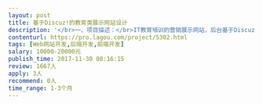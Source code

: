 ```yaml
---                
layout: post       
title: 基于Discuz!的教育类展示网站设计           
description: '</br>一、项目描述：</br>IT教育培训的营销展示网站，后台基于Discuz!，前台所有页面需要使用H5+CSS3打造能够自适应的首页（自适应PC+Pad+Phone，以及不同主流分辨率）。后台可以控制绝大多数的主要功能（部分高度独立且不常修改的板块可以接受直接修改网页源码）。要求网站具备很好的做SEO优化的基础，利于推广营销以及搜索引擎爬虫的抓取。要求具有营销及消费心理学基础的设计团队参与设计页面，有能力在必要的时间及节点提出简单的相关建议。</br></br>二、主要功能点：</br>正在运营的网站：www.15pb.com.cn</br>【首页】：庄重、酷炫、主题突出，必须具备“开班时间”、“就业快报”、“学员反馈”这三个模块，其他可自由发挥；</br>【机构介绍】：请参考现有网站的机构介绍（参考模块及部分设计）</br>【教育产品】：需要以较好的创意体现出我们目前的课程</br>【学生园地】：学生作品、学员感言、学员风采、拼搏名人榜、班级动态、校园新闻</br>【新闻报道】：官方公告、媒体报道、行业动态</br>【技术分享】：原创文章、原创视频、学员分享</br>【校企合作】：请参考原网站校企合作</br>｛着陆页｝：</br>1. C语言基础班 动态响应式着陆页</br>2. 全栈软件安全精英班 动态响应式着陆页</br>3. 信息安全培训就业 动态响应式着陆页</br></br>｛论坛｝：</br>有一个能够与整个站点风格相符的样式模板。</br></br>三、可参考产品：</br>我们现在自己的网站： www.15pb.com.cn </br>某培训机构：www.itcast.cn</br></br>四、人员要求：</br>1、有Discuz!的二次开发经验，能够熟练定制Discuz!模板，且能够完成Discuz!后台的一般级别定制；</br>2、精通PHP、Html5、CSS3、Javascript等语言，熟练使用MySQL等关系型数据库等；</br>3、对消费心理学、网络营销有较深入的理解；</br>4、熟悉产品->页面->搜索引擎的对应关系，能够充分考虑到后期SEO优化的潜在需求；</br>5、良好的沟通能力和契约精神。</br>'     
contenturl: https://pro.lagou.com/project/5302.html      
tags: [Web网站开发,后端开发,前端开发]            
salary: 10000-20000元          
publish_time: 2017-11-30 08:16:15         
review: 1667人                   
apply: 3人                   
recommend: 0人                   
time_range: 1-3个月              
---                 
```

